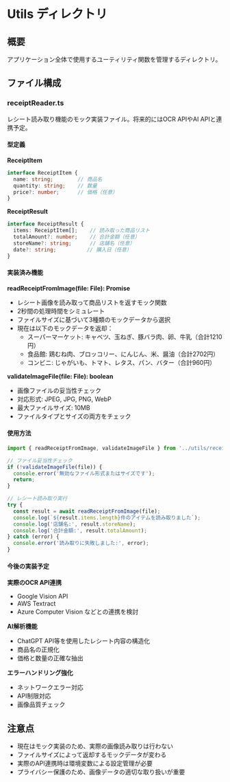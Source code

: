 # Utils ディレクトリ

## 概要
アプリケーション全体で使用するユーティリティ関数を管理するディレクトリ。

## ファイル構成

### receiptReader.ts
レシート読み取り機能のモック実装ファイル。将来的にはOCR APIやAI APIと連携予定。

#### 型定義

**ReceiptItem**
```typescript
interface ReceiptItem {
  name: string;        // 商品名
  quantity: string;    // 数量
  price?: number;      // 価格（任意）
}
```

**ReceiptResult**
```typescript
interface ReceiptResult {
  items: ReceiptItem[];    // 読み取った商品リスト
  totalAmount?: number;    // 合計金額（任意）
  storeName?: string;      // 店舗名（任意）
  date?: string;          // 購入日（任意）
}
```

#### 実装済み機能

**readReceiptFromImage(file: File): Promise<ReceiptResult>**
- レシート画像を読み取って商品リストを返すモック関数
- 2秒間の処理時間をシミュレート
- ファイルサイズに基づいて3種類のモックデータから選択
- 現在は以下のモックデータを返却：
  - スーパーマーケット: キャベツ、玉ねぎ、豚バラ肉、卵、牛乳（合計1210円）
  - 食品館: 鶏むね肉、ブロッコリー、にんじん、米、醤油（合計2702円）
  - コンビニ: じゃがいも、トマト、レタス、パン、バター（合計960円）

**validateImageFile(file: File): boolean**
- 画像ファイルの妥当性チェック
- 対応形式: JPEG, JPG, PNG, WebP
- 最大ファイルサイズ: 10MB
- ファイルタイプとサイズの両方をチェック

#### 使用方法

```typescript
import { readReceiptFromImage, validateImageFile } from '../utils/receiptReader';

// ファイル妥当性チェック
if (!validateImageFile(file)) {
  console.error('無効なファイル形式またはサイズです');
  return;
}

// レシート読み取り実行
try {
  const result = await readReceiptFromImage(file);
  console.log(`${result.items.length}件のアイテムを読み取りました`);
  console.log('店舗名:', result.storeName);
  console.log('合計金額:', result.totalAmount);
} catch (error) {
  console.error('読み取りに失敗しました:', error);
}
```

#### 今後の実装予定

**実際のOCR API連携**
- Google Vision API
- AWS Textract
- Azure Computer Vision
などとの連携を検討

**AI解析機能**
- ChatGPT API等を使用したレシート内容の構造化
- 商品名の正規化
- 価格と数量の正確な抽出

**エラーハンドリング強化**
- ネットワークエラー対応
- API制限対応
- 画像品質チェック

## 注意点
- 現在はモック実装のため、実際の画像読み取りは行わない
- ファイルサイズによって返却するモックデータが変わる
- 実際のAPI連携時は環境変数による設定管理が必要
- プライバシー保護のため、画像データの適切な取り扱いが重要